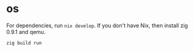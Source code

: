 # os

For dependencies, run `nix develop`. If you don't have Nix, then install zig 0.9.1 and qemu.

```
zig build run
```
